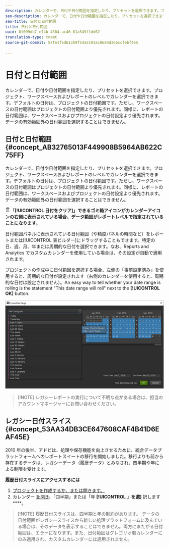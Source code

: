 ```yaml
---
description: カレンダーで、日付や日付範囲を指定したり、プリセットを選択できます。プロジェクト、ワークスペースおよびレポートのレベルでカレンダーを選択できます。デフォルトの日付は、プロジェクトの日付範囲です。ただし、ワークスペースの日付範囲はプロジェクトの日付範囲より優先されます。同様に、レポートの日付範囲は、ワークスペースおよびプロジェクトの日付設定より優先されます。データの有効範囲外の日付範囲を選択することはできません。
seo-description: カレンダーで、日付や日付範囲を指定したり、プリセットを選択できます。プロジェクト、ワークスペースおよびレポートのレベルでカレンダーを選択できます。デフォルトの日付は、プロジェクトの日付範囲です。ただし、ワークスペースの日付範囲はプロジェクトの日付範囲より優先されます。同様に、レポートの日付範囲は、ワークスペースおよびプロジェクトの日付設定より優先されます。データの有効範囲外の日付範囲を選択することはできません。
seo-title: 日付と日付範囲
title: 日付と日付範囲
uuid: 8f099db7-e74b-4384-ac46-61a545f1dd62
translation-type: tm+mt
source-git-commit: 57fe1f6d613b9f54a5191ac8684d36bccfebf4e5

---
```



# 日付と日付範囲

カレンダーで、日付や日付範囲を指定したり、プリセットを選択できます。プロジェクト、ワークスペースおよびレポートのレベルでカレンダーを選択できます。デフォルトの日付は、プロジェクトの日付範囲です。ただし、ワークスペースの日付範囲はプロジェクトの日付範囲より優先されます。同様に、レポートの日付範囲は、ワークスペースおよびプロジェクトの日付設定より優先されます。データの有効範囲外の日付範囲を選択することはできません。

## 日付と日付範囲 {#concept_AB32765013F449908B5964AB622C75FF}

カレンダーで、日付や日付範囲を指定したり、プリセットを選択できます。プロジェクト、ワークスペースおよびレポートのレベルでカレンダーを選択できます。デフォルトの日付は、プロジェクトの日付範囲です。ただし、ワークスペースの日付範囲はプロジェクトの日付範囲より優先されます。同様に、レポートの日付範囲は、ワークスペースおよびプロジェクトの日付設定より優先されます。データの有効範囲外の日付範囲を選択することはできません。

![](assets/Delete_Standard.png)「**[!UICONTROL 日付をクリア]」できるゴミ箱アイコンがカレンダーアイコンの右側に表示されている場合、データ範囲がレポートレベルで指定されていることになります。**

日付範囲パネルに表示されている日付範囲（や精度パネルの時間など）をレポートまたは[!UICONTROL 表ビルダー]にドラッグすることもできます。特定の日、週、月、年または周期的な日付を選択できます。なお、Reports and Analytics でカスタムカレンダーを使用している場合は、その設定が自動で適用されます。

プロジェクトの作成中に日付範囲を選択する場合、左側の「事前設定済み」を使用すると、周期的な日付が設定されます（右側のカレンダーを使用すると、周期的な日付は設定されません）。An easy way to tell whether your date range is rolling is the statement "This date range will roll" next to the **[!UICONTROL OK]** button.

![](assets/daterange.jpeg)

> [!NOTE] レガシーレポートの実行について不明な点がある場合は、担当のアカウントマネージャーにお問い合わせください。

## レガシー日付スライス {#concept_53AA34DB3CE647608CAF4B41D6EAF45E}

2010 年の後半、アドビは、処理や保存機能を向上させるために、統合データプラットフォームへのレポートスイートの移行を開始しました。移行よりも前から存在するデータは、レガシーデータ（履歴データ）とみなされ、四半期や年による制限を受けます。

<!-- 

c_legacy_data.xml

 -->

**履歴日付スライスにアクセスするには**

1. [プロジェクトを作成するか、または開きます。](/help/analyze/ad-hoc-analysis/c-getting-started.md)
1. カレンダー [を開き](/help/analyze/ad-hoc-analysis/c-dates.md)、「四半期」または「年 **[!UICONTROL 」を選]** 択します ****。

> [!NOTE] 履歴日付スライスは、四半期と年の制約があります。 データの日付範囲がレガシースライスから新しい処理プラットフォームに及んでいる場合は、そのデータを表示することはできません。両方にまたがる日付範囲は、エラーになります。また、日付範囲はグレゴリオ暦カレンダーにのみ適用され、カスタムカレンダーには適用されません。

